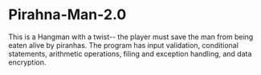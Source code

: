 # Pirahna-Man-2.0
This is a Hangman with a twist-- the player must save the man from being eaten alive by piranhas.
The program has input validation, conditional statements, arithmetic operations, filing and exception handling, and data encryption.
